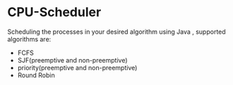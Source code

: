 # CPU-Scheduler
Scheduling the processes in your desired algorithm using Java , supported algorithms are: 
- FCFS 
- SJF(preemptive and non-preemptive) 
- priority(preemptive and non-preemptive) 
- Round Robin
